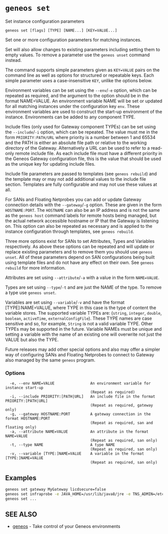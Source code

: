 # `geneos set`

Set instance configuration parameters

```text
geneos set [flags] [TYPE] [NAME...] [KEY=VALUE...]
```

Set one or more configuration parameters for matching instances.

Set will also allow changes to existing parameters including setting
them to empty values. To remove a parameter use the `geneos unset`
command instead.

The command supports simple parameters given as `KEY=VALUE` pairs on the
command line as well as options for structured or repeatable keys. Each
simple parameter uses a case-insensitive `KEY`, unlike the options
below.

Environment variables can be set using the `--env`/`-e` option, which
can be repeated as required, and the argument to the option should be in
the format NAME=VALUE. An environment variable NAME will be set or
updated for all matching instances under the configuration key `env`.
These environment variables are used to construct the start-up
environment of the instance. Environments can be added to any component
TYPE.

Include files (only used for Gateway component TYPEs) can be set using
the `--include`/`-i` option, which can be repeated. The value must me in
the form `PRIORITY:PATH/URL` where priority is a number between 1 and
65534 and the PATH is either an absolute file path or relative to the
working directory of the Gateway. Alternatively a URL can be used to
refer to a read-only remote include file. As each include file must have
a different priority in the Geneos Gateway configuration file, this is
the value that should be used as the unique key for updating include
files.

Include file parameters are passed to templates (see `geneos rebuild`)
and the template may or may not add additional values to the include
file section. Templates are fully configurable and may not use these
values at all.

For SANs and Floating Netprobes you can add or update Gateway connection
details with the `--gateway`/`-g` option. These are given in the form
`HOSTNAME:PORT`. The `HOSTNAME` can also be an IP address and is not the
same as the `geneos host` command labels for remote hosts being managed,
but the actual network accessible hostname or IP that the Gateway is
listening on. This option can also be repeated as necessary and is
applied to the instance configuration through templates, see `geneos
rebuild`.

Three more options exist for SANs to set Attributes, Types and Variables
respectively. As above these options can be repeated and will update or
replace existing parameters and to remove them you should use `geneos
unset`. All of these parameters depend on SAN configurations being built
using template files and do not have any effect on their own. See
`geneos rebuild` for more information.

Attributes are set using `--attribute`/`-a` with a value in the form
`NAME=VALUE`.

Types are set using `--type`/`-t` and are just the NAME of the type. To
remove a type use `geneos unset`.

Variables are set using `--variable`/`-v` and have the format
[TYPE]:NAME=VALUE, where TYPE in this case is the type of content the
variable stores. The supported variable TYPEs are: (`string`, `integer`,
`double`, `boolean`, `activeTime`, `externalConfigFile`). These TYPE
names are case sensitive and so, for example, `String` is not a valid
variable TYPE. Other TYPEs may be supported in the future. Variable
NAMEs must be unique and setting a variable with the name of an existing
one will overwrite not just the VALUE but also the TYPE.

Future releases may add other special options and also may offer a
simpler way of configuring SANs and Floating Netprobes to connect to
Gateway also managed by the same `geneos` program.

### Options

```text
  -e, --env NAME=VALUE                An environment variable for instance start-up
                                      (Repeat as required)
  -i, --include PRIORITY:[PATH|URL]   An include file in the format PRIORITY:[PATH|URL]
                                      (Repeat as required, gateway only)
  -g, --gateway HOSTNAME:PORT         A gateway connection in the format HOSTNAME:PORT
                                      (Repeat as required, san and floating only)
  -a, --attribute NAME=VALUE          An attribute in the format NAME=VALUE
                                      (Repeat as required, san only)
  -t, --type NAME                     A type NAME
                                      (Repeat as required, san only)
  -v, --variable [TYPE:]NAME=VALUE    A variable in the format [TYPE:]NAME=VALUE
                                      (Repeat as required, san only)
```

## Examples

```bash
geneos set gateway MyGateway licdsecure=false
geneos set infraprobe -e JAVA_HOME=/usr/lib/java8/jre -e TNS_ADMIN=/etc/ora/network/admin
geneos set ...

```

## SEE ALSO

* [geneos](geneos.md)	 - Take control of your Geneos environments
